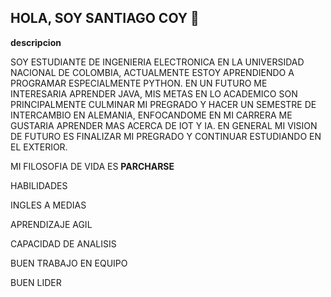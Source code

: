 ## HOLA, SOY SANTIAGO COY 👋
**descripcion**

SOY ESTUDIANTE DE INGENIERIA ELECTRONICA EN LA UNIVERSIDAD NACIONAL DE COLOMBIA, ACTUALMENTE ESTOY APRENDIENDO A PROGRAMAR ESPECIALMENTE PYTHON. EN UN FUTURO ME INTERESARIA APRENDER JAVA, MIS METAS EN LO ACADEMICO SON PRINCIPALMENTE CULMINAR MI PREGRADO Y HACER UN SEMESTRE DE INTERCAMBIO EN ALEMANIA, ENFOCANDOME EN MI CARRERA ME GUSTARIA APRENDER MAS ACERCA DE IOT Y IA. EN GENERAL MI VISION DE FUTURO ES FINALIZAR MI PREGRADO Y CONTINUAR ESTUDIANDO EN EL EXTERIOR.

MI FILOSOFIA DE VIDA ES **PARCHARSE**


HABILIDADES

INGLES A MEDIAS

APRENDIZAJE AGIL

CAPACIDAD DE ANALISIS

BUEN TRABAJO EN EQUIPO 

BUEN LIDER
<!--
**SANTIAGOCOY/SANTIAGOCOY** is a ✨ _special_ ✨ repository because its `README.md` (this file) appears on your GitHub profile.

Here are some ideas to get you started:

- 🔭 I’m currently working on ... 
- 🌱 I’m currently learning ...PYTHON 
- 👯 I’m looking to collaborate on ...PROGRAMATION PROJECTS
- 🤔 I’m looking for help with ...
- 💬 Ask me about ...
- 📫 How to reach me: ...
- 😄 Pronouns: ...
- ⚡ Fun fact: ...
-->
